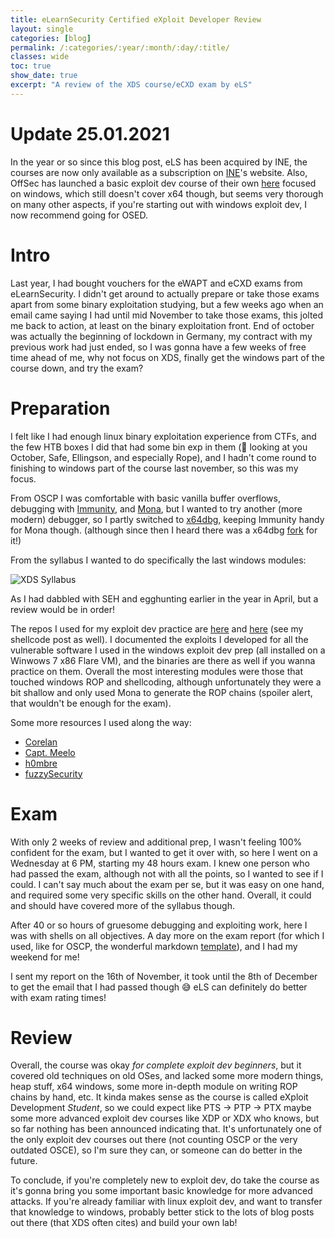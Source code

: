 ```yaml
---
title: eLearnSecurity Certified eXploit Developer Review
layout: single
categories: [blog]
permalink: /:categories/:year/:month/:day/:title/
classes: wide
toc: true
show_date: true
excerpt: "A review of the XDS course/eCXD exam by eLS"
---
```


# Update 25.01.2021

In the year or so since this blog post, eLS has been acquired by INE, the courses are now only available as a subscription on [INE](https://ine.com/)'s website. Also, OffSec has launched a basic exploit dev course of their own [here](https://www.offensive-security.com/exp301-osed/) focused on windows, which still doesn't cover x64 though, but seems very thorough on many other aspects, if you're starting out with windows exploit dev, I now recommend going for OSED.

# Intro

Last year, I had bought vouchers for the eWAPT and eCXD exams from eLearnSecurity. I didn't get around to actually prepare or take those exams apart from some binary exploitation studying, but a few weeks ago when an email came saying I had until mid November to take those exams, this jolted me back to action, at least on the binary exploitation front. End of october was actually the beginning of lockdown in Germany, my contract with my previous work had just ended, so I was gonna have a few weeks of free time ahead of me, why not focus on XDS, finally get the windows part of the course down, and try the exam?

# Preparation

I felt like I had enough linux binary exploitation experience from CTFs, and the few HTB boxes I did that had some bin exp in them (👀 looking at you October, Safe, Ellingson, and especially Rope), and I hadn't come round to finishing to windows part of the course last november, so this was my focus. 

From OSCP I was comfortable with basic vanilla buffer overflows, debugging with [Immunity](https://www.immunityinc.com/products/debugger/), and [Mona](https://www.corelan.be/index.php/2011/07/14/mona-py-the-manual/), but I wanted to try another (more modern) debugger, so I partly switched to [x64dbg](https://x64dbg.com/), keeping Immunity handy for Mona though. (although since then I heard there was a x64dbg [fork](https://github.com/x64dbg/mona) for it!)

From the syllabus I wanted to do specifically the last windows modules:

![XDS Syllabus]({{site.url}}/assets/images/xds-syllabus.png)

As I had dabbled with SEH and egghunting earlier in the year in April, but a review would be in order!

The repos I used for my exploit dev practice are [here](https://github.com/arty-hlr/exploitdev-practice) and [here](https://github.com/arty-hlr/shellcode-practice) (see my shellcode post as well). I documented the exploits I developed for all the vulnerable software I used in the windows exploit dev prep (all installed on a Winwows 7 x86 Flare VM), and the binaries are there as well if you wanna practice on them. Overall the most interesting modules were those that touched windows ROP and shellcoding, although unfortunately they were a bit shallow and only used Mona to generate the ROP chains (spoiler alert, that wouldn't be enough for the exam).

Some more resources I used along the way:

+ [Corelan](https://www.corelan.be/index.php/category/security/exploit-writing-tutorials/)
+ [Capt. Meelo](https://captmeelo.com/category/exploitdev)
+ [h0mbre](https://h0mbre.github.io/page8/)
+ [fuzzySecurity](http://www.fuzzysecurity.com/tutorials/expDev/1.html)

# Exam

With only 2 weeks of review and additional prep, I wasn't feeling 100% confident for the exam, but I wanted to get it over with, so here I went on a Wednesday at 6 PM, starting my 48 hours exam. I knew one person who had passed the exam, although not with all the points, so I wanted to see if I could. I can't say much about the exam per se, but it was easy on one hand, and required some very specific skills on the other hand. Overall, it could and should have covered more of the syllabus though.

After 40 or so hours of gruesome debugging and exploiting work, here I was with shells on all objectives. A day more on the exam report (for which I used, like for OSCP, the wonderful markdown [template](https://github.com/noraj/OSCP-Exam-Report-Template-Markdown)), and I had my weekend for me!

I sent my report on the 16th of November, it took until the 8th of December to get the email that I had passed though 😅 eLS can definitely do better with exam rating times!

# Review

Overall, the course was okay *for complete exploit dev beginners*, but it covered old techniques on old OSes, and lacked some more modern things, heap stuff, x64 windows, some more in-depth module on writing ROP chains by hand, etc. It kinda makes sense as the course is called eXploit Development *Student*, so we could expect like PTS -> PTP -> PTX maybe some more advanced exploit dev courses like XDP or XDX who knows, but so far nothing has been announced indicating that. It's unfortunately one of the only exploit dev courses out there (not counting OSCP or the very outdated OSCE), so I'm sure they can, or someone can do better in the future.

To conclude, if you're completely new to exploit dev, do take the course as it's gonna bring you some important basic knowledge for more advanced attacks. If you're already familiar with linux exploit dev, and want to transfer that knowledge to windows, probably better stick to the lots of blog posts out there (that XDS often cites) and build your own lab!
